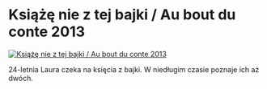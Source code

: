 Książę nie z tej bajki / Au bout du conte 2013 
=============
[![Książę nie z tej bajki / Au bout du conte 2013 ](http://vidos.pl/images/player.gif)](http://vidos.pl/ksiaze-nie-z-tej-bajki-au-bout-du-conte-2013)

 24-letnia Laura czeka na księcia z bajki. W niedługim czasie poznaje ich aż dwóch.
